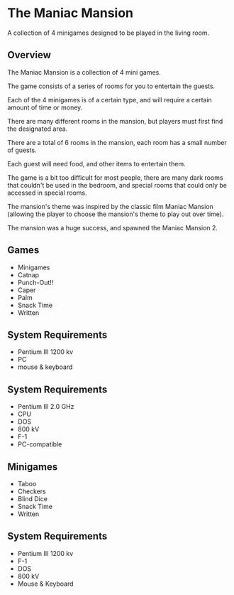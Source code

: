 # The Maniac Mansion

A collection of 4 minigames designed to be played in the living room.

## Overview

The Maniac Mansion is a collection of 4 mini games.

The game consists of a series of rooms for you to entertain the guests.

Each of the 4 minigames is of a certain type, and will require a certain amount of time or money.

There are many different rooms in the mansion, but players must first find the designated area.

There are a total of 6 rooms in the mansion, each room has a small number of guests.

Each guest will need food, and other items to entertain them.

The game is a bit too difficult for most people, there are many dark rooms that couldn't be used in the bedroom, and special rooms that could only be accessed in special rooms.

The mansion's theme was inspired by the classic film Maniac Mansion (allowing the player to choose the mansion's theme to play out over time).

The mansion was a huge success, and spawned the Maniac Mansion 2.

## Games

*   Minigames
*   Catnap
*   Punch-Out!!
*   Caper
*   Palm
*   Snack Time
*   Written

## System Requirements

*   Pentium III 1200 kv
*   PC
*   mouse & keyboard

## System Requirements

*   Pentium III 2.0 GHz
*   CPU
*   DOS
*   800 kV
*   F-1
*    PC-compatible

## Minigames

*   Taboo
*   Checkers
*   Blind Dice
*   Snack Time
*   Written

## System Requirements

*   Pentium III 1200 kv
*   F-1
*   DOS
*   800 kV
*   Mouse & Keyboard